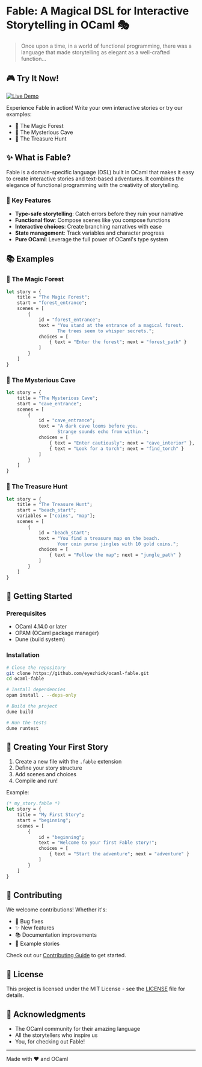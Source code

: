 # Fable: A Magical DSL for Interactive Storytelling in OCaml 🎭

> Once upon a time, in a world of functional programming, there was a language that made storytelling as elegant as a well-crafted function...

## 🎮 Try It Now!

[![Live Demo](https://img.shields.io/badge/Live-Demo-blue?style=for-the-badge)](https://eyezhick.github.io/ocaml-fable/)

Experience Fable in action! Write your own interactive stories or try our examples:
- 🌲 The Magic Forest
- 🏰 The Mysterious Cave
- 💎 The Treasure Hunt

## ✨ What is Fable?

Fable is a domain-specific language (DSL) built in OCaml that makes it easy to create interactive stories and text-based adventures. It combines the elegance of functional programming with the creativity of storytelling.

### 🎯 Key Features

- **Type-safe storytelling**: Catch errors before they ruin your narrative
- **Functional flow**: Compose scenes like you compose functions
- **Interactive choices**: Create branching narratives with ease
- **State management**: Track variables and character progress
- **Pure OCaml**: Leverage the full power of OCaml's type system

## 📚 Examples

### 🌲 The Magic Forest
```ocaml
let story = {
    title = "The Magic Forest";
    start = "forest_entrance";
    scenes = [
        {
            id = "forest_entrance";
            text = "You stand at the entrance of a magical forest. 
                   The trees seem to whisper secrets.";
            choices = [
                { text = "Enter the forest"; next = "forest_path" }
            ]
        }
    ]
}
```

### 🏰 The Mysterious Cave
```ocaml
let story = {
    title = "The Mysterious Cave";
    start = "cave_entrance";
    scenes = [
        {
            id = "cave_entrance";
            text = "A dark cave looms before you. 
                   Strange sounds echo from within.";
            choices = [
                { text = "Enter cautiously"; next = "cave_interior" },
                { text = "Look for a torch"; next = "find_torch" }
            ]
        }
    ]
}
```

### 💎 The Treasure Hunt
```ocaml
let story = {
    title = "The Treasure Hunt";
    start = "beach_start";
    variables = ["coins", "map"];
    scenes = [
        {
            id = "beach_start";
            text = "You find a treasure map on the beach. 
                   Your coin purse jingles with 10 gold coins.";
            choices = [
                { text = "Follow the map"; next = "jungle_path" }
            ]
        }
    ]
}
```

## 🚀 Getting Started

### Prerequisites

- OCaml 4.14.0 or later
- OPAM (OCaml package manager)
- Dune (build system)

### Installation

```bash
# Clone the repository
git clone https://github.com/eyezhick/ocaml-fable.git
cd ocaml-fable

# Install dependencies
opam install . --deps-only

# Build the project
dune build

# Run the tests
dune runtest
```

## 🎨 Creating Your First Story

1. Create a new file with the `.fable` extension
2. Define your story structure
3. Add scenes and choices
4. Compile and run!

Example:
```ocaml
(* my_story.fable *)
let story = {
    title = "My First Story";
    start = "beginning";
    scenes = [
        {
            id = "beginning";
            text = "Welcome to your first Fable story!";
            choices = [
                { text = "Start the adventure"; next = "adventure" }
            ]
        }
    ]
}
```

## 🤝 Contributing

We welcome contributions! Whether it's:
- 🐛 Bug fixes
- ✨ New features
- 📚 Documentation improvements
- 🎨 Example stories

Check out our [Contributing Guide](CONTRIBUTING.md) to get started.

## 📝 License

This project is licensed under the MIT License - see the [LICENSE](LICENSE) file for details.

## 🙏 Acknowledgments

- The OCaml community for their amazing language
- All the storytellers who inspire us
- You, for checking out Fable! 

---

Made with ❤️ and OCaml
